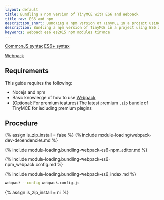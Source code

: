 ```yaml
---
layout: default
title: Bundling a npm version of TinyMCE with ES6 and Webpack
title_nav: ES6 and npm
description_short: Bundling a npm version of TinyMCE in a project using ES6 and Webpack
description: Bundling a npm version of TinyMCE in a project using ES6 and Webpack
keywords: webpack es6 es2015 npm modules tinymce
---
```


[CommonJS syntax](http://www.commonjs.org/specs/modules/1.0/)
[ES6+ syntax](https://developer.mozilla.org/en-US/docs/Web/JavaScript/Guide/Modules)


[Webpack](https://webpack.js.org/)

## Requirements

This guide requires the following:

- Nodejs and npm
- Basic knowledge of how to use [Webpack](https://webpack.js.org/)
- (Optional: For premium features) The latest premium `.zip` bundle of TinyMCE for including premium plugins

## Procedure

{% assign is_zip_install = false %}
{% include module-loading/webpack-dev-dependencies.md %}

{% include module-loading/bundling-webpack-es6-npm_editor.md %}

{% include module-loading/bundling-webpack-es6-npm_webpack.config.md %}

{% include module-loading/bundling-webpack-es6_index.md %}

```sh
webpack --config webpack.config.js
```

{% assign is_zip_install = nil %}